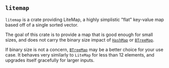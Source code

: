 ## `litemap`

`litemap` is a crate providing LiteMap, a highly simplistic "flat" key-value map
based off of a single sorted vector.

The goal of this crate is to provide a map that is good enough for small
sizes, and does not carry the binary size impact of [`HashMap`]
or [`BTreeMap`].

If binary size is not a concern, [`BTreeMap`] may be a better choice
for your use case. It behaves very similarly to `LiteMap` for less than 12 elements,
and upgrades itself gracefully for larger inputs.

 [`HashMap`]: https://doc.rust-lang.org/stable/std/collections/struct.HashMap.html
 [`BTreeMap`]: https://doc.rust-lang.org/stable/std/collections/struct.BTreeMap.html